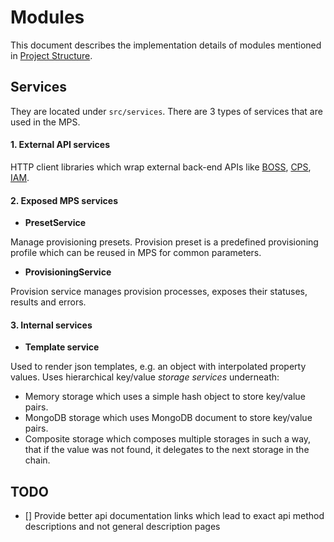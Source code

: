 # Modules

This document describes the implementation details of  modules mentioned in
[Project Structure](PROJECT_STRUCTURE.md).

## Services

They are located under `src/services`.
There are 3 types of services that are used in the MPS.

#### 1. External API services

HTTP client libraries which wrap external back-end APIs like
[BOSS](https://issuetracking.maaii.com:9443/display/MAAIIP/Maaii+Boss),
[CPS](https://issuetracking.maaii.com:9443/display/MAAIIP/Maaii+CPS), 
[IAM](http://deploy.dev.maaii.com:9080/maaii-identity-access-mgmt/api/latest/).

#### 2. Exposed MPS services

- **PresetService**

Manage provisioning presets. Provision preset is a predefined provisioning profile
which can be reused in MPS for common parameters.

- **ProvisioningService**

Provision service manages provision processes, exposes their statuses, results and errors.

#### 3. Internal services

- **Template service**

Used to render json templates, e.g. an object with interpolated property values.
Uses hierarchical key/value *storage services* underneath:

- Memory storage which uses a simple hash object to store key/value pairs.
- MongoDB storage which uses MongoDB document to store key/value pairs.
- Composite storage which composes multiple storages in such a way, that if the value
  was not found, it delegates to the next storage in the chain.

## TODO

- [] Provide better api documentation links which lead to exact api method descriptions
and not general description pages
